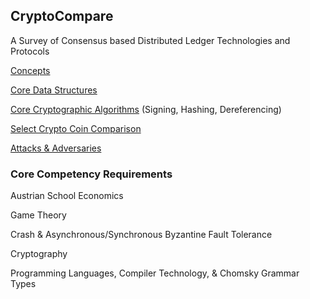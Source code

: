## CryptoCompare
A Survey of Consensus based Distributed Ledger Technologies and Protocols

[Concepts](https://github.com/interstream/CryptoCompare/Concepts.md)

[Core Data Structures](https://github.com/interstream/CryptoCompare/DataStructures.md)

[Core Cryptographic Algorithms](https://github.com/interstream/CryptoCompare/CoreAlgos.md) (Signing, Hashing, Dereferencing)

[Select Crypto Coin Comparison](https://github.com/interstream/CryptoCompare/Comparison.md)

[Attacks & Adversaries](https://github.com/interstream/CryptoCompare/AttackVectors.md)

### Core Competency Requirements

Austrian School Economics

Game Theory

Crash & Asynchronous/Synchronous Byzantine Fault Tolerance

Cryptography

Programming Languages, Compiler Technology, & Chomsky Grammar Types
